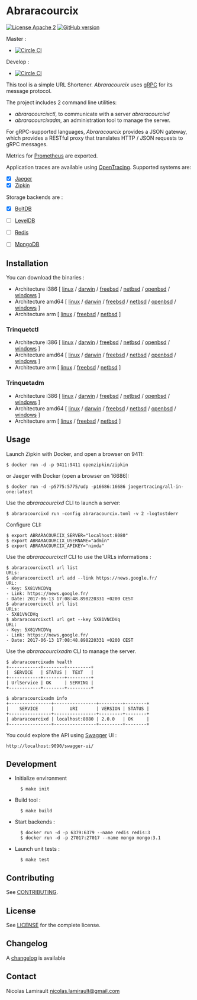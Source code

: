 # Abraracourcix

[![License Apache 2][badge-license]](LICENSE)
[![GitHub version](https://badge.fury.io/gh/nlamirault%2Fabraracourcix.svg)](https://badge.fury.io/gh/nlamirault%2Fabraracourcix)

Master :
* [![Circle CI](https://circleci.com/gh/nlamirault/abraracourcix/tree/master.svg?style=svg)](https://circleci.com/gh/nlamirault/abraracourcix/tree/master)

Develop :
* [![Circle CI](https://circleci.com/gh/nlamirault/abraracourcix/tree/develop.svg?style=svg)](https://circleci.com/gh/nlamirault/abraracourcix/tree/develop)

This tool is a simple URL Shortener.
*Abraracourcix* uses [gRPC](http://www.grpc.io) for its message protocol.

The project includes 2 command line utilities:

* *abraracourcixctl*, to communicate with a server *abraracourcixd*
* *abraracourcixadm*, an administration tool to manage the server.

For gRPC-supported languages, *Abraracourcix* provides a JSON gateway, which provides a RESTful proxy that translates HTTP / JSON requests to gRPC messages.

Metrics for [Prometheus](https://prometheus.io/) are exported.

Application traces are available using [OpenTracing](http://opentracing.io/). Supported systems are:

* [X] [Jaeger](https://github.com/uber/jaeger)
* [X] [Zipkin](https://github.com/openzipkin)

Storage backends are :

*  [X] [BoltDB](https://github.com/boltdb/bolt)
*  [ ] [LevelDB](http://leveldb.org/)
*  [ ] [Redis](https://redis.io/)
*  [ ] [MongoDB](https://www.mongodb.org/)


## Installation

You can download the binaries :
* Architecture i386 [ [linux](https://bintray.com/artifact/download/pilotariak/oss/trinquetd-0.2.0_linux_386) / [darwin](https://bintray.com/artifact/download/pilotariak/oss/trinquetd-0.2.0_darwin_386) / [freebsd](https://bintray.com/artifact/download/pilotariak/oss/trinquetd-0.2.0_freebsd_386) / [netbsd](https://bintray.com/artifact/download/pilotariak/oss/trinquetd-0.2.0_netbsd_386) / [openbsd](https://bintray.com/artifact/download/pilotariak/oss/trinquetd-0.2.0_openbsd_386) / [windows](https://bintray.com/artifact/download/pilotariak/oss/trinquetd-0.2.0_windows_386.exe) ]
* Architecture amd64 [ [linux](https://bintray.com/artifact/download/pilotariak/oss/trinquetd-0.2.0_linux_amd64) / [darwin](https://bintray.com/artifact/download/pilotariak/oss/trinquetd-0.2.0_darwin_amd64) / [freebsd](https://bintray.com/artifact/download/pilotariak/oss/trinquetd-0.2.0_freebsd_amd64) / [netbsd](https://bintray.com/artifact/download/pilotariak/oss/trinquetd-0.2.0_netbsd_amd64) / [openbsd](https://bintray.com/artifact/download/pilotariak/oss/trinquetd-0.2.0_openbsd_amd64) / [windows](https://bintray.com/artifact/download/pilotariak/oss/trinquetd-0.2.0_windows_amd64.exe) ]
* Architecture arm [ [linux](https://bintray.com/artifact/download/pilotariak/oss/trinquetd-0.2.0_linux_arm) / [freebsd](https://bintray.com/artifact/download/pilotariak/oss/trinquetd-0.2.0_freebsd_arm) / [netbsd](https://bintray.com/artifact/download/pilotariak/oss/trinquetd-0.2.0_netbsd_arm) ]

### Trinquetctl

* Architecture i386 [ [linux](https://bintray.com/artifact/download/pilotariak/oss/trinquetctl-0.2.0_linux_386) / [darwin](https://bintray.com/artifact/download/pilotariak/oss/trinquetctl-0.2.0_darwin_386) / [freebsd](https://bintray.com/artifact/download/pilotariak/oss/trinquetctl-0.2.0_freebsd_386) / [netbsd](https://bintray.com/artifact/download/pilotariak/oss/trinquetctl-0.2.0_netbsd_386) / [openbsd](https://bintray.com/artifact/download/pilotariak/oss/trinquetctl-0.2.0_openbsd_386) / [windows](https://bintray.com/artifact/download/pilotariak/oss/trinquetctl-0.2.0_windows_386.exe) ]
* Architecture amd64 [ [linux](https://bintray.com/artifact/download/pilotariak/oss/trinquetctl-0.2.0_linux_amd64) / [darwin](https://bintray.com/artifact/download/pilotariak/oss/trinquetctl-0.2.0_darwin_amd64) / [freebsd](https://bintray.com/artifact/download/pilotariak/oss/trinquetctl-0.2.0_freebsd_amd64) / [netbsd](https://bintray.com/artifact/download/pilotariak/oss/trinquetctl-0.2.0_netbsd_amd64) / [openbsd](https://bintray.com/artifact/download/pilotariak/oss/trinquetctl-0.2.0_openbsd_amd64) / [windows](https://bintray.com/artifact/download/pilotariak/oss/trinquetctl-0.2.0_windows_amd64.exe) ]
* Architecture arm [ [linux](https://bintray.com/artifact/download/pilotariak/oss/trinquetctl-0.2.0_linux_arm) / [freebsd](https://bintray.com/artifact/download/pilotariak/oss/trinquetctl-0.2.0_freebsd_arm) / [netbsd](https://bintray.com/artifact/download/pilotariak/oss/trinquetctl-0.2.0_netbsd_arm) ]

### Trinquetadm

* Architecture i386 [ [linux](https://bintray.com/artifact/download/nlamirault/oss/abraracourcixadm-2.0.0_linux_386) / [darwin](https://bintray.com/artifact/download/nlamirault/oss/abraracourcixadm-2.0.0_darwin_386) / [freebsd](https://bintray.com/artifact/download/nlamirault/oss/abraracourcixadm-2.0.0_freebsd_386) / [netbsd](https://bintray.com/artifact/download/nlamirault/oss/abraracourcixadm-2.0.0_netbsd_386) / [openbsd](https://bintray.com/artifact/download/nlamirault/oss/abraracourcixadm-2.0.0_openbsd_386) / [windows](https://bintray.com/artifact/download/nlamirault/oss/abraracourcixadm-2.0.0_windows_386.exe) ]
* Architecture amd64 [ [linux](https://bintray.com/artifact/download/nlamirault/oss/abraracourcixadm-2.0.0_linux_amd64) / [darwin](https://bintray.com/artifact/download/nlamirault/oss/abraracourcixadm-2.0.0_darwin_amd64) / [freebsd](https://bintray.com/artifact/download/nlamirault/oss/abraracourcixadm-2.0.0_freebsd_amd64) / [netbsd](https://bintray.com/artifact/download/nlamirault/oss/abraracourcixadm-2.0.0_netbsd_amd64) / [openbsd](https://bintray.com/artifact/download/nlamirault/oss/abraracourcixadm-2.0.0_openbsd_amd64) / [windows](https://bintray.com/artifact/download/nlamirault/oss/abraracourcixadm-2.0.0_windows_amd64.exe) ]
* Architecture arm [ [linux](https://bintray.com/artifact/download/nlamirault/oss/abraracourcixadm-2.0.0_linux_arm) / [freebsd](https://bintray.com/artifact/download/nlamirault/oss/abraracourcixadm-2.0.0_freebsd_arm) / [netbsd](https://bintray.com/artifact/download/nlamirault/oss/abraracourcixadm-2.0.0_netbsd_arm) ]



## Usage

Launch Zipkin with Docker, and open a browser on 9411:

    $ docker run -d -p 9411:9411 openzipkin/zipkin

or Jaeger with Docker (open a browser on 16686):

    $ docker run -d -p5775:5775/udp -p16686:16686 jaegertracing/all-in-one:latest


Use the *abraracourcixd* CLI to launch a server:

    $ abraracourcixd run -config abraracourcix.toml -v 2 -logtostderr

Configure CLI:

    $ export ABRARACOURCIX_SERVER="localhost:8080"
    $ export ABRARACOURCIX_USERNAME="admin"
    $ export ABRARACOURCIX_APIKEY="nimda"

Use the *abraracourcixctl* CLI to use the URLs informations :

    $ abraracourcixctl url list
    URLs:
    $ abraracourcixctl url add --link https://news.google.fr/
    URL:
    - Key: 5X81VNCDVq
    - Link: https://news.google.fr/
    - Date: 2017-06-13 17:08:48.898220331 +0200 CEST
    $ abraracourcixctl url list
    URLs:
    - 5X81VNCDVq
    $ abraracourcixctl url get --key 5X81VNCDVq
    URL:
    - Key: 5X81VNCDVq
    - Link: https://news.google.fr/
    - Date: 2017-06-13 17:08:48.898220331 +0200 CEST

Use the *abraracourcixadm* CLI to manage the server.

    $ abraracourcixadm health
    +------------+--------+---------+
    |  SERVICE   | STATUS |  TEXT   |
    +------------+--------+---------+
    | UrlService | OK     | SERVING |
    +------------+--------+---------+

    $ abraracourcixadm info
    +----------------+----------------+---------+--------+
    |    SERVICE     |      URI       | VERSION | STATUS |
    +----------------+----------------+---------+--------+
    | abraracourcixd | localhost:8080 | 2.0.0   | OK     |
    +----------------+----------------+---------+--------+


You could explore the API using [Swagger](http://swagger.io/) UI :

    http://localhost:9090/swagger-ui/


## Development

* Initialize environment

        $ make init

* Build tool :

        $ make build

* Start backends :

        $ docker run -d -p 6379:6379 --name redis redis:3
        $ docker run -d -p 27017:27017 --name mongo mongo:3.1

* Launch unit tests :

        $ make test


## Contributing

See [CONTRIBUTING](CONTRIBUTING.md).


## License

See [LICENSE](LICENSE) for the complete license.


## Changelog

A [changelog](ChangeLog.md) is available


## Contact

Nicolas Lamirault <nicolas.lamirault@gmail.com>

[badge-license]: https://img.shields.io/badge/license-Apache2-green.svg?style=flat
